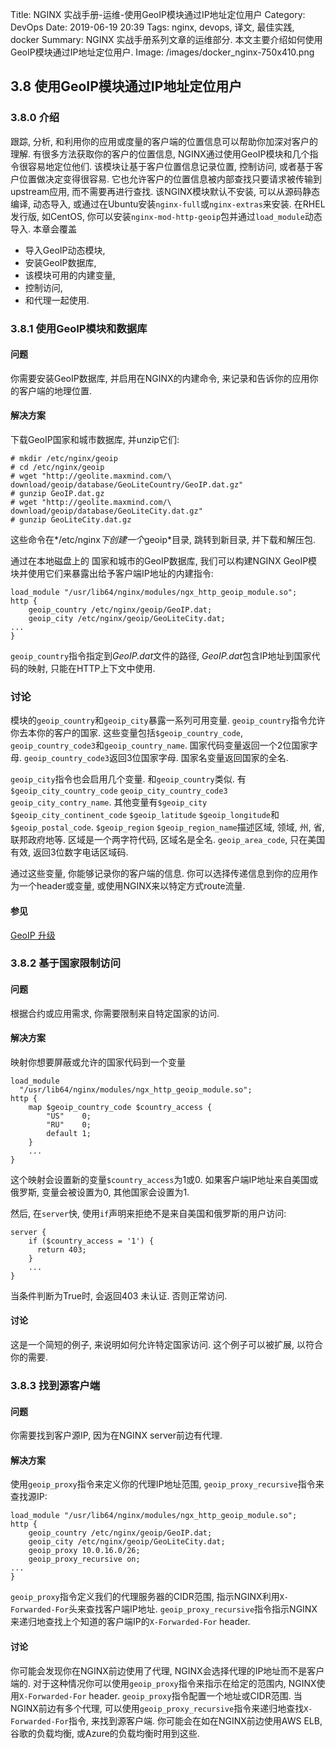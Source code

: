 Title: NGINX 实战手册-运维-使用GeoIP模块通过IP地址定位用户
Category: DevOps
Date: 2019-06-19 20:39
Tags: nginx, devops, 译文, 最佳实践, docker
Summary: NGINX 实战手册系列文章的运维部分. 本文主要介绍如何使用GeoIP模块通过IP地址定位用户.
Image: /images/docker_nginx-750x410.png

## 3.8 使用GeoIP模块通过IP地址定位用户

### 3.8.0 介绍

跟踪, 分析, 和利用你的应用或度量的客户端的位置信息可以帮助你加深对客户的理解. 有很多方法获取你的客户的位置信息, NGINX通过使用GeoIP模块和几个指令很容易地定位他们. 该模块让基于客户位置信息记录位置, 控制访问, 或者基于客户位置做决定变得很容易.  它也允许客户的位置信息被内部查找只要请求被传输到upstream应用, 而不需要再进行查找. 该NGINX模块默认不安装, 可以从源码静态编译, 动态导入, 或通过在Ubuntu安装`nginx-full`或`nginx-extras`来安装. 在RHEL发行版, 如CentOS, 你可以安装`nginx-mod-http-geoip`包并通过`load_module`动态导入. 本章会覆盖

- 导入GeoIP动态模块,
- 安装GeoIP数据库,
- 该模块可用的内建变量,
- 控制访问,
- 和代理一起使用.

### 3.8.1 使用GeoIP模块和数据库

#### 问题

你需要安装GeoIP数据库, 并启用在NGINX的内建命令, 来记录和告诉你的应用你的客户端的地理位置.

#### 解决方案

下载GeoIP国家和城市数据库, 并unzip它们:

```shell
# mkdir /etc/nginx/geoip
# cd /etc/nginx/geoip
# wget "http://geolite.maxmind.com/\
download/geoip/database/GeoLiteCountry/GeoIP.dat.gz"
# gunzip GeoIP.dat.gz
# wget "http://geolite.maxmind.com/\
download/geoip/database/GeoLiteCity.dat.gz"
# gunzip GeoLiteCity.dat.gz
```

这些命令在*/etc/nginx*下创建一个*geoip*目录, 跳转到新目录, 并下载和解压包.

通过在本地磁盘上的 国家和城市的GeoIP数据库, 我们可以构建NGINX GeoIP模块并使用它们来暴露出给予客户端IP地址的内建指令:

```nginx
load_module "/usr/lib64/nginx/modules/ngx_http_geoip_module.so";
http {
    geoip_country /etc/nginx/geoip/GeoIP.dat;
    geoip_city /etc/nginx/geoip/GeoLiteCity.dat;
...
}
```

`geoip_country`指令指定到*GeoIP.dat*文件的路径, *GeoIP.dat*包含IP地址到国家代码的映射, 只能在HTTP上下文中使用.

### 讨论

模块的`geoip_country`和`geoip_city`暴露一系列可用变量. `geoip_country`指令允许你去本你的客户的国家. 这些变量包括`$geoip_country_code`, `geoip_country_code3`和`geoip_country_name`. 国家代码变量返回一个2位国家字母. `geoip_country_code3`返回3位国家字母. 国家名变量返回国家的全名.

`geoip_city`指令也会启用几个变量. 和`geoip_country`类似. 有`$geoip_city_country_code` `geoip_city_country_code3` `geoip_city_contry_name`. 其他变量有`$geoip_city` `$geoip_city_continent_code` `$geoip_latitude` `$geoip_longitude`和`$geoip_postal_code`. `$geoip_region` `$geoip_region_name`描述区域, 领域, 州, 省, 联邦政府地等. 区域是一个两字符代码, 区域名是全名. `geoip_area_code`, 只在美国有效, 返回3位数字电话区域码.

通过这些变量, 你能够记录你的客户端的信息. 你可以选择传递信息到你的应用作为一个header或变量, 或使用NGINX来以特定方式route流量.

#### 参见

[GeoIP 升级](https://github.com/maxmind/geoipupdate)

### 3.8.2 基于国家限制访问

#### 问题

根据合约或应用需求, 你需要限制来自特定国家的访问.

#### 解决方案

映射你想要屏蔽或允许的国家代码到一个变量

```nginx
load_module
  "/usr/lib64/nginx/modules/ngx_http_geoip_module.so";
http {
    map $geoip_country_code $country_access {
        "US"    0;
        "RU"    0;
        default 1;
    }
    ...
}
```

这个映射会设置新的变量`$country_access`为1或0. 如果客户端IP地址来自美国或俄罗斯, 变量会被设置为0, 其他国家会设置为1.

然后, 在`server`快, 使用`if`声明来拒绝不是来自美国和俄罗斯的用户访问:

```nginx
server {
    if ($country_access = '1') {
      return 403;
    }
    ...
}
```

当条件判断为True时, 会返回403 未认证. 否则正常访问.

#### 讨论

这是一个简短的例子, 来说明如何允许特定国家访问. 这个例子可以被扩展, 以符合你的需要.

### 3.8.3 找到源客户端

#### 问题

你需要找到客户源IP, 因为在NGINX server前边有代理.

#### 解决方案

使用`geoip_proxy`指令来定义你的代理IP地址范围, `geoip_proxy_recursive`指令来查找源IP:

```nginx
load_module "/usr/lib64/nginx/modules/ngx_http_geoip_module.so";
http {
    geoip_country /etc/nginx/geoip/GeoIP.dat;
    geoip_city /etc/nginx/geoip/GeoLiteCity.dat;
    geoip_proxy 10.0.16.0/26;
    geoip_proxy_recursive on;
...
}
```

`geoip_proxy`指令定义我们的代理服务器的CIDR范围, 指示NGINX利用`X-Forwarded-For`头来查找客户端IP地址. `geoip_proxy_recursive`指令指示NGINX来递归地查找上个知道的客户端IP的`X-Forwarded-For` header.

#### 讨论

你可能会发现你在NGINX前边使用了代理, NGINX会选择代理的IP地址而不是客户端的. 对于这种情况你可以使用`geoip_proxy`指令来指示在给定的范围内, NGINX使用`X-Forwarded-For` header. `geoip_proxy`指令配置一个地址或CIDR范围. 当NGINX前边有多个代理, 可以使用`geoip_proxy_recursive`指令来递归地查找`X-Forwarded-For`指令, 来找到源客户端. 你可能会在如在NGINX前边使用AWS ELB, 谷歌的负载均衡, 或Azure的负载均衡时用到这些.
